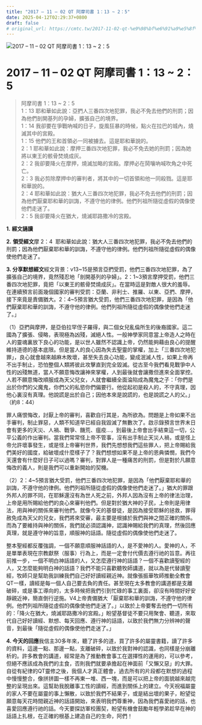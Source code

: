 ```yaml
---
title: "2017 – 11 – 02 QT 阿摩司書 1：13 ~ 2：5"
date: 2025-04-12T02:29:37+0800
draft: false
# original_url: https://cmtc.tw/2017-11-02-qt-%e9%98%bf%e6%91%a9%e5%8f%b8%e6%9b%b8-1%ef%bc%9a13-2%ef%bc%9a5
---
```


![2017 – 11 – 02 QT 阿摩司書 1：13 ~ 2：5](/images/qt.jpg   "2017 – 11 – 02 QT 阿摩司書 1：13 ~ 2：5")

# 2017 – 11 – 02 QT 阿摩司書 1：13 ~ 2：5

> 阿摩司書 1：13 ~ 2：5  
> 1：13 耶和華如此說：亞捫人三番四次地犯罪，我必不免去他們的刑罰；因為他們剖開基列的孕婦，擴張自己的境界。  
> 1：14 我卻要在爭戰吶喊的日子，旋風狂暴的時候，點火在拉巴的城內，燒滅其中的宮殿。  
> 1：15 他們的王和首領必一同被擄去。這是耶和華說的。  
> 2：1 耶和華如此說：摩押三番四次地犯罪，我必不免去她的刑罰；因為她將以東王的骸骨焚燒成灰。  
> 2：2 我卻要降火在摩押，燒滅加略的宮殿。摩押必在鬨嚷吶喊吹角之中死亡。  
> 2：3 我必剪除摩押中的審判者，將其中的一切首領和他一同殺戮。這是耶和華說的。  
> 2：4 耶和華如此說：猶大人三番四次地犯罪，我必不免去他們的刑罰；因為他們厭棄耶和華的訓誨，不遵守他的律例。他們列祖所隨從虛假的偶像使他們走迷了。  
> 2：5 我卻要降火在猶大，燒滅耶路撒冷的宮殿。

**1.** **經文誦讀**

**2.** **領受經文**摩 2：4  耶和華如此說：猶大人三番四次地犯罪，我必不免去他們的刑罰；因為他們厭棄耶和華的訓誨，不遵守他的律例。他們列祖所隨從虛假的偶像使他們走迷了。

**3. 分享默想經文**經文背景：v13~15是預言亞捫受罰，他們三番四次地犯罪，為了擴張自己的境界，竟然殘忍地「剖開基列的孕婦」。2：1~3預言摩押受罰，他們三番四次地犯罪，竟把「以東王的骸骨焚燒成灰」。在當時這是對敵人很大的羞辱。在連續預言前面幾個國家的審判受罰：亞蘭、非利士、推羅、以東、亞捫、摩押，接下來竟是責備猶大。2：4~5預言猶大受罰，他們三番四次地犯罪，是因為「他們厭棄耶和華的訓誨，不遵守他的律例。他們列祖所隨從虛假的偶像使他們走迷了。」

（1）亞捫與摩押，是亞伯拉罕侄子羅得，與二個女兒亂倫所生的後裔國家。這二國為了擴張、侵略，表現極為凶殘，滅絕人性。一般神學家同意當上帝造人之時在人的靈魂裏放下良心的功能，是以世人雖然不認識上帝，仍然能夠藉由良心的提醒維持道德的基本底限。但是當人的良心因為失去聖靈的掌權，加上「三番四次地犯罪」，良心就會越來越麻木敗壞，甚至失去良心功能，變成泯滅人性，如果上帝再不出手制止，恐怕整個人類將彼此攻擊直到完全毀滅。從古至今我們看見戰爭中人性的凶殘無道，當人不願意悔改讓神來掌權，人到最後就會讓撒但進來全面掌控。人若不願意悔改順服成為天父兒女，人就會繼續全面淪陷成為魔鬼之子：「你們是出於你們的父魔鬼，你們父的私慾你們偏要行。他從起初是殺人的，不守真理，因他心裏沒有真理。他說謊是出於自己；因他本來是說謊的，也是說謊之人的父。」（約8：44）

罪人痛恨悔改，討厭上帝的審判，喜歡自行其是，為所欲為。問題是上帝如果不出手審判，制止罪惡，人類不知道早已經自我毀滅了無數次了。啟示錄預言世界末日會有更多的天災、人禍、戰爭、饑荒、瘟疫…，到最後上帝會出手結束這一切，公平公義的作出審判。當我們常常怪上帝不管事，沒有出手制止天災人禍，或是怪上帝允許壞事發生，或是怪上帝審判世界，我們先想想我們這些罪人，把上帝賜給我們美好的國度，給破壞成什麼樣子了？我們想想如果不是上帝的恩典憐憫，我們今天還會有什麼好日子可以過嗎？審判，對罪人是一種痛苦的刑罰，但是對於凡願意悔改的義人，則是我們可以重新開始的契機。

（2）2：4~5預言猶大受罰，他們三番四次地犯罪，是因為「他們厭棄耶和華的訓誨，不遵守他的律例。他們列祖所隨從虛假的偶像使他們走迷了。」猶大的罪跟外邦人的罪不同，在耶穌還沒有為世人死之前，外邦人因為沒有上帝的律法治理，上帝是用所賜給他們的良心來審判他們。但是對於猶大神的子民，上帝則是用律法，用與神的關係來審判他們。就像今天的基督徒，是因為接受耶穌的拯救，罪得赦免成為天父的兒女，我們將來受審，最主要是根據於我們與神之間正確的關係。而為了要維持與神的關係，我們就必須認識神，認識神賜給我們的真理，然後回應真理，就是遵守神的旨意，順服神的話語。隨從虛假的偶像使他們走迷了。

整本聖經都反覆強調，一個不願意順服神話語的人，是不愛神的人。愛神的人，不是單單表現在宗教獻祭（服事）行為上，而是一定會付代價去遵行祂的旨意。再往前推一步，一個不明白神話語的人，又怎麼遵行神的話語？一個不喜歡讀聖經的人，又怎麼能夠明白神的話語？我們不能只喜歡聽牧師講道，就以為是代替讀聖經，牧師只是幫助我訓練我們自己好好讀經親近神。就像張振華牧師推動全教會QT一樣，讀經是每一個人自己要去負的責任。甚至現在太多教會的講道都是支離破碎，或是事工導向的，太多時候把我們引到忙碌的事工裏面，卻沒有時間好好安靜親近神，簡直倒行逆施。V4上帝責備猶大「厭棄耶和華的訓誨，不遵守他的律例。他們列祖所隨從虛假的偶像使他們走迷了。」以致於上帝要奪去他們一切所有的：「降火在猶大，燒滅耶路撒冷的宮殿。」盼望基督徒不要只用聚會、聽道，來取代自己好好讀經、默想、每天回應、遵行神的話語，以致於我們無力分辨神的聲音，到最後「隨從虛假的偶像使他們走迷了。」

**4. 今天的回應**我信主30多年來，聽了許多的道，買了許多的屬靈書籍，讀了許多的資料，這邊一點、那邊一點，支離破碎，以致於我對神的認識，也同樣是分崩離析的。許多教會的講道，經常是為了推動教會事工在選擇性的運用的，可以參考，但絕不應該成為我們的主食，否則我們就要承擔起在神面前「又懶又惡」的大罪。自從有紀律的QT靈修之後，我個人才真正體會，過去所有的片段都在默想的過程中慢慢整合，像拼拼圖一樣不再東一堆、西一塊，而是可以把上帝的面貌越來越完整的呈現出來。這幫助我脫離事工性的讀經，而進到關係上的建立。今天祝福屬靈的家人不要在屬靈的事上懶散，以致於我們不結果子，或是結出壞的果子，盼望從願意每天花時間親近神的話語開始，來表明我們尊重神，因為我們喜愛祂的話，也喜愛回應遵行祂的話。今天要探訪軍校團契，盼望有機會鼓勵年輕學弟趁早在神的話語上扎根，在正確的根基上建造自己的生命，阿們！